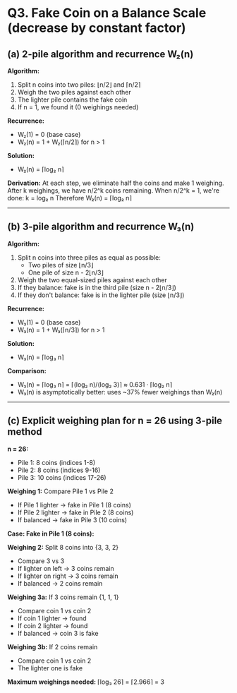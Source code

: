 # Q3. Fake Coin on a Balance Scale (decrease by constant factor)

## (a) 2-pile algorithm and recurrence W₂(n)

**Algorithm:**
1. Split n coins into two piles: ⌊n/2⌋ and ⌈n/2⌉
2. Weigh the two piles against each other
3. The lighter pile contains the fake coin
4. If n = 1, we found it (0 weighings needed)

**Recurrence:**
- W₂(1) = 0 (base case)
- W₂(n) = 1 + W₂(⌈n/2⌉) for n > 1

**Solution:**
- W₂(n) = ⌈log₂ n⌉

**Derivation:**
At each step, we eliminate half the coins and make 1 weighing.
After k weighings, we have n/2^k coins remaining.
When n/2^k = 1, we're done: k = log₂ n
Therefore W₂(n) = ⌈log₂ n⌉

---

## (b) 3-pile algorithm and recurrence W₃(n)

**Algorithm:**
1. Split n coins into three piles as equal as possible:
   - Two piles of size ⌊n/3⌋
   - One pile of size n - 2⌊n/3⌋
2. Weigh the two equal-sized piles against each other
3. If they balance: fake is in the third pile (size n - 2⌊n/3⌋)
4. If they don't balance: fake is in the lighter pile (size ⌊n/3⌋)

**Recurrence:**
- W₃(1) = 0 (base case)
- W₃(n) = 1 + W₃(⌈n/3⌉) for n > 1

**Solution:**
- W₃(n) = ⌈log₃ n⌉

**Comparison:**
- W₃(n) = ⌈log₃ n⌉ = ⌈(log₂ n)/(log₂ 3)⌉ ≈ 0.631 · ⌈log₂ n⌉
- W₃(n) is asymptotically better: uses ~37% fewer weighings than W₂(n)

---

## (c) Explicit weighing plan for n = 26 using 3-pile method

**n = 26:**
- Pile 1: 8 coins (indices 1-8)
- Pile 2: 8 coins (indices 9-16)
- Pile 3: 10 coins (indices 17-26)

**Weighing 1:** Compare Pile 1 vs Pile 2
- If Pile 1 lighter → fake in Pile 1 (8 coins)
- If Pile 2 lighter → fake in Pile 2 (8 coins)
- If balanced → fake in Pile 3 (10 coins)

**Case: Fake in Pile 1 (8 coins):**

**Weighing 2:** Split 8 coins into {3, 3, 2}
- Compare 3 vs 3
- If lighter on left → 3 coins remain
- If lighter on right → 3 coins remain
- If balanced → 2 coins remain

**Weighing 3a:** If 3 coins remain {1, 1, 1}
- Compare coin 1 vs coin 2
- If coin 1 lighter → found
- If coin 2 lighter → found
- If balanced → coin 3 is fake

**Weighing 3b:** If 2 coins remain
- Compare coin 1 vs coin 2
- The lighter one is fake

**Maximum weighings needed:** ⌈log₃ 26⌉ = ⌈2.966⌉ = 3
